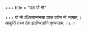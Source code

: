 +++
title = "08 यो नो"

+++
यो नो ऽधिरुषान्मनसा यश्च पापेन नो भ्यमात् ।  
आकूतिं तस्य देवा हृदश्चित्तानि वृश्चन्ताम् ॥ ८ ॥